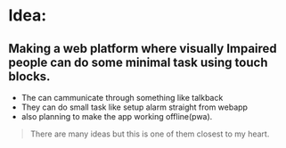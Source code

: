 # Idea:

## Making a web platform where visually Impaired people can do some minimal task using touch blocks.

* The can cammunicate through something like talkback
* They can do small task like setup alarm straight from webapp
* also planning to make the app working offline(pwa).

> There are many ideas but this is one of them closest to my heart.
